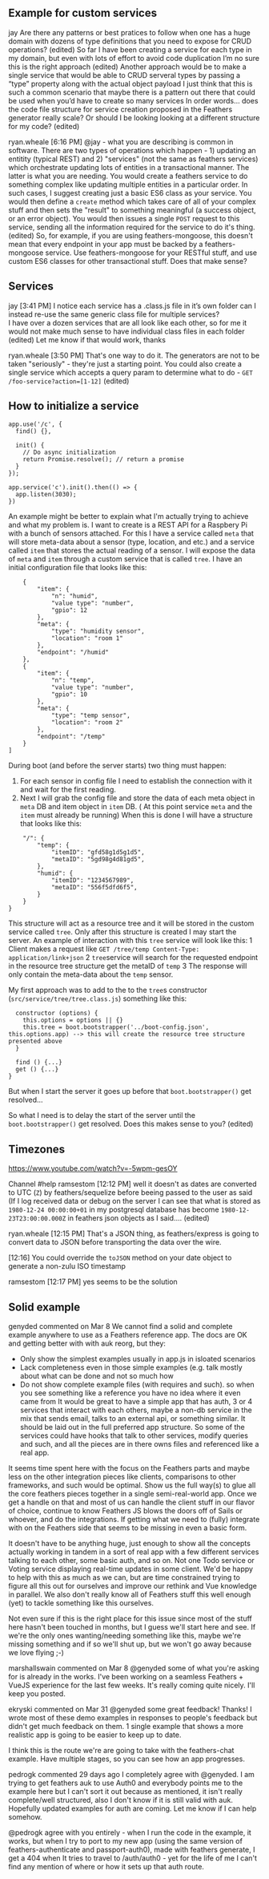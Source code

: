 ## Example for custom services
jay
Are there any patterns or best pratices to follow when one has a huge domain with dozens of type definitions that you need to expose for  CRUD operations? (edited)
So far  I have been creating a service for each type in my domain, but even with lots of effort to avoid code duplication I’m no sure this is the right approach (edited)
Another approach would be to make a single service that would be able to CRUD serveral types by passing a “type” property along with the actual object payload
I just think that this is such a common scenario that maybe there is a pattern out there that could be used when you’d have to create so many services
In order words… does the code file structure for service creation proposed in the Feathers generator really scale?  Or should  I be looking looking at a different structure for my code? (edited)

ryan.wheale [6:16 PM] 
@jay - what you are describing is common in software. There are two types of operations which happen - 1) updating an entitity (typical REST) and  2) "services" (not the same as feathers services) which orchestrate updating lots of entities in a transactional manner. The latter is what you are needing. You would create a feathers service to do something complex like updating multiple entities in a particular order. In such cases, I suggest creating just a basic ES6 class as your service. You would then define a `create` method which takes care of all of your complex stuff and then sets the "result" to something meaningful (a success object, or an error object). You would then issues a single `POST` request to this service, sending all the information required for the service to do it's thing. (edited)
So, for example, if you are using feathers-mongoose, this doesn't mean that every endpoint in your app must be backed by a feathers-mongoose service. Use feathers-mongoose for your RESTful stuff, and use custom ES6 classes for other transactional stuff. Does that make sense?

## Services
jay [3:41 PM] 
I notice each service has a .class.js file in it’s own folder
can I instead re-use the same generic class file for multiple services?\
I have over a dozen services that are all look like each other, so for me it would not make much sense to have individual class files in each folder (edited)
Let me know if that would work, thanks

ryan.wheale [3:50 PM] 
That's one way to do it. The generators are not to be taken "seriously" - they're just a starting point.
You could also create a single service which accepts a query param to determine what to do - `GET /foo-service?action=[1-12]` (edited)

## How to initialize a service
```
app.use('/c', {
  find() {},

  init() {
    // Do async initialization
    return Promise.resolve(); // return a promise
  }
});

app.service('c').init().then(() => {
  app.listen(3030);
})
```
An example might be better to explain what I'm actually trying to achieve and what my problem is. 
I want to create is a REST API for a Raspbery Pi with a bunch of sensors attached. For this I have a service called `meta` that will store meta-data about a sensor (type, location, and etc.) and a service called `item` that stores the actual reading of a sensor. I will expose the data of `meta` and `item` through a custom service that is called `tree`. 
I have an initial configuration file that looks like this:
```[
    {
        "item": {
            "n": "humid",
            "value type": "number",
            "gpio": 12
        },
        "meta": {
            "type": "humidity sensor",
            "location": "room 1"
        },
        "endpoint": "/humid"
    },
    {
        "item": {
            "n": "temp",
            "value type": "number",
            "gpio": 10
        },
        "meta": {
            "type": "temp sensor",
            "location": "room 2"
        },
        "endpoint": "/temp"
    }
]
```
During boot (and before the server starts) two thing must happen:
1. For each sensor in config file I need to establish the connection with it and wait for the first reading.
2. Next I will grab the config file and store the data of each meta object in `meta` DB and item object in `item` DB.  ( At this point service `meta` and the `item` must already be running)
 When this is done I will have a structure that looks like this:
```{
    "/": {
        "temp": {
            "itemID": "gfd58g1d5g1d5",
            "metaID": "5gd98g4d81gd5",
        },
        "humid": {
            "itemID": "1234567989",
            "metaID": "556f5dfd6f5",
        }
    }
}
```
This structure will act as a resource tree and it will be stored in the custom service called `tree`. Only after this structure is created I may start the server.
An example of interaction with this `tree` service will look like this: 
1 Client makes a request like `GET /tree/temp Content-Type: application/link+json`
2 `tree`service will search for the requested endpoint in the resource tree structure get the metaID of `temp`
3  The response will only contain the meta-data about the `temp` sensor.

My first approach was to add to the to the `tree`s constructor (`src/service/tree/tree.class.js`) something like this:
```class Service {
  constructor (options) {
    this.options = options || {}
    this.tree = boot.bootstrapper('../boot-config.json', this.options.app) --> this will create the resource tree structure presented above
  }

  find () {...}
  get () {...}
}
```
But when I start the server it goes up before that `boot.bootstrapper()` get resolved...

So what I need is to delay the start of the server until the `boot.bootstrapper()` get resolved.
Does this makes sense to you? (edited)

## Timezones

https://www.youtube.com/watch?v=-5wpm-gesOY

Channel #help
ramsestom [12:12 PM] 
well it doesn't as dates are converted to UTC (`Z`) by feathers/sequelize before beeing passed to the user as said (If I log received data or debug on the server I can see that what is stored as `1980-12-24 00:00:00+01` in my postgresql database has become `1980-12-23T23:00:00.000Z` in feathers json objects as I said.... (edited)

ryan.wheale [12:15 PM] 
That's a JSON thing, as feathers/express is going to convert data to JSON before transporting the data over the wire.

[12:16] 
You could override the `toJSON` method on your date object to generate a non-zulu ISO timestamp

ramsestom [12:17 PM] 
yes seems to be the solution

## Solid example

genyded commented on Mar 8
We cannot find a solid and complete example anywhere to use as a Feathers reference app. The docs are OK and getting better with with auk reorg, but they:

- Only show the simplest examples usually in app.js in isloated scenarios
- Lack completeness even in those simple examples (e.g. talk mostly about what can be done and not so much how
- Do not show complete example files (with requires and such). so when you see something like a reference you have no idea where it even came from
It would be great to have a simple app that has auth, 3 or 4 services that interact with each others, maybe a non-db service in the mix that sends email, talks to an external api, or something similar. It should be laid out in the full preferred app structure. So some of the services could have hooks that talk to other services, modify queries and such, and all the pieces are in there owns files and referenced like a real app.

It seems time spent here with the focus on the Feathers parts and maybe less on the other integration pieces like clients, comparisons to other frameworks, and such would be optimal. Show us the full way(s) to glue all the core feathers pieces together in a single semi-real-world app. Once we get a handle on that and most of us can handle the client stuff in our flavor of choice, continue to know Feathers JS blows the doors off of Sails or whoever, and do the integrations. If getting what we need to (fully) integrate with on the Feathers side that seems to be missing in even a basic form.

It doesn't have to be anything huge, just enough to show all the concepts actually working in tandem in a sort of real app with a few different services talking to each other, some basic auth, and so on. Not one Todo service or Voting service displaying real-time updates in some client. We'd be happy to help with this as much as we can, but are time constrained trying to figure all this out for ourselves and improve our rethink and Vue knowledge in parallel. We also don't really know all of Feathers stuff this well enough (yet) to tackle something like this ourselves.

Not even sure if this is the right place for this issue since most of the stuff here hasn't been touched in months, but I guess we'll start here and see. If we're the only ones wanting/needing something like this, maybe we're missing something and if so we'll shut up, but we won't go away because we love flying ;-)

marshallswain commented on Mar 8
@genyded some of what you're asking for is already in the works. I've been working on a seamless Feathers + VueJS experience for the last few weeks. It's really coming quite nicely. I'll keep you posted.

ekryski commented on Mar 31
@genyded some great feedback! Thanks! I wrote most of these demo examples in responses to people's feedback but didn't get much feedback on them. 1 single example that shows a more realistic app is going to be easier to keep up to date.

I think this is the route we're are going to take with the feathers-chat example. Have multiple stages, so you can see how an app progresses.

pedrogk commented 29 days ago
I completely agree with @genyded. I am trying to get feathers auk to use Auth0 and everybody points me to the example here but I can't sort it out because as mentioned, it isn't really complete/well structured, also I don't know if it is still valid with auk. Hopefully updated examples for auth are coming. Let me know if I can help somehow.

@pedrogk agree with you entirely - when I run the code in the example, it works, but when I try to port to my new app (using the same version of feathers-authenticate and passport-auth0), made with feathers generate, I get a 404 when It tries to travel to /auth/auth0 - yet for the life of me I can't find any mention of where or how it sets up that auth route.
